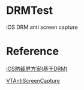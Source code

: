 # DRMTest
iOS DRM anti screen capture

# Reference

[iOS防截屏方案(基于DRM)](https://www.jianshu.com/p/86d0cfed5f4e)

[VTAntiScreenCapture](https://github.com/ohswift/VTAntiScreenCapture)
